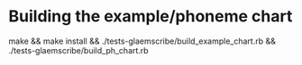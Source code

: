 # Building the example/phoneme chart

make && make install && ./tests-glaemscribe/build_example_chart.rb && ./tests-glaemscribe/build_ph_chart.rb

